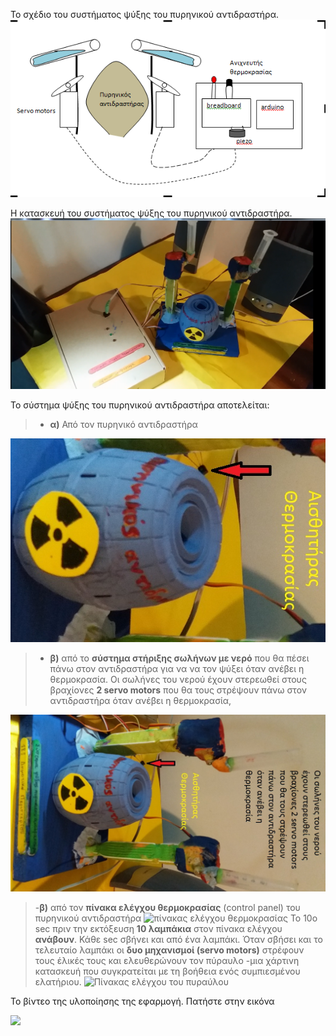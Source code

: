 To σχέδιο του συστήματος ψύξης του πυρηνικού αντιδραστήρα.
![μοντέλο του συστήματος ψύξης του πυρηνικού αντιδραστήρα](/assets/images/adidrastiras.png)

Η κατασκευή του συστήματος ψύξης του πυρηνικού αντιδραστήρα.
![Η κατασκευή του συστήματος εκτόξευσης του πυραύλου](/assets/images/psiksi-all.png)

Το σύστημα ψύξης του πυρηνικού αντιδραστήρα αποτελείται:

>- **α)** Από τον πυρηνικό αντιδραστήρα

![πυρηνικός αντιδραστήρας](/assets/images/adidrastiras1.jpg)

>- **β)** από το **σύστημα στήριξης σωλήνων με νερό** που θα πέσει πάνω στον αντιδραστήρα για να να τον ψύξει όταν ανέβει η θερμοκρασία. Οι σωλήνες του νερού έχουν στερεωθεί στους βραχίονες **2 servo motors** που θα τους στρέψουν πάνω στον αντιδραστήρα όταν ανέβει η θερμοκρασία,

![σύστημα στήριξης σωλήνων με νερό](/assets/images/psiksi.jpg)

>-**β)** από τον **πίνακα ελέγχου θερμοκρασίας** (control panel) του πυρηνικού αντιδραστήρα
![πίνακας ελέγχου  θερμοκρασίας](/assets/images/control-panel-c.png)
Το 10ο sec πριν την εκτόξευση **10 λαμπάκια** στον πίνακα ελέγχου **ανάβουν**. Κάθε sec σβήνει και από ένα λαμπάκι. 
Όταν σβήσει και το τελευταίο λαμπάκι οι **δυο μηχανισμοί (servo motors)** στρέφουν τους έλικές τους και ελευθερώνουν τον πύραυλο -μια χάρτινη κατασκευή που συγκρατείται με τη βοήθεια  ενός συμπιεσμένου ελατήριου.
![Πίνακας ελέγχου   του πυραύλου](/assets/images/control-panel3.png)

Το βίντεο της υλοποίησης της εφαρμογή. Πατήστε στην εικόνα
 
[![](http://img.youtube.com/vi/N7nc3WyzJ0s/0.jpg)](http://www.youtube.com/watch?v=N7nc3WyzJ0s "Εκτόξευση πυραύλου ")
